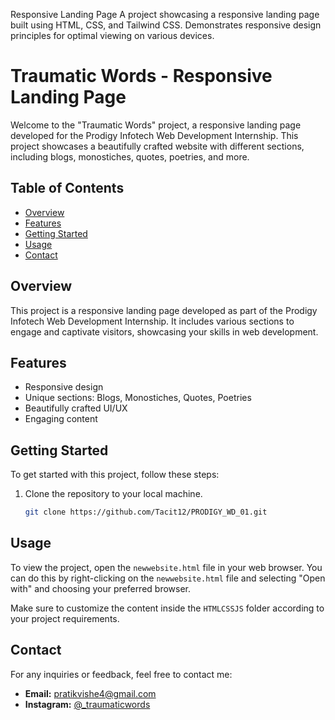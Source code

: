 
Responsive Landing Page A project showcasing a responsive landing page built using HTML, CSS, and Tailwind CSS.  Demonstrates responsive design principles for optimal viewing on various devices.
# Traumatic Words - Responsive Landing Page

Welcome to the "Traumatic Words" project, a responsive landing page developed for the Prodigy Infotech Web Development Internship. This project showcases a beautifully crafted website with different sections, including blogs, monostiches, quotes, poetries, and more.

## Table of Contents

- [Overview](#overview)
- [Features](#features)
- [Getting Started](#getting-started)
- [Usage](#usage)
- [Contact](#contact)

## Overview

This project is a responsive landing page developed as part of the Prodigy Infotech Web Development Internship. It includes various sections to engage and captivate visitors, showcasing your skills in web development.

## Features

- Responsive design
- Unique sections: Blogs, Monostiches, Quotes, Poetries
- Beautifully crafted UI/UX
- Engaging content

## Getting Started

To get started with this project, follow these steps:

1. Clone the repository to your local machine.
   ```bash
   git clone https://github.com/Tacit12/PRODIGY_WD_01.git
## Usage

To view the project, open the `newwebsite.html` file in your web browser. You can do this by right-clicking on the `newwebsite.html` file and selecting "Open with" and choosing your preferred browser.

Make sure to customize the content inside the `HTMLCSSJS` folder according to your project requirements.

## Contact

For any inquiries or feedback, feel free to contact me:

- **Email:** [pratikvishe4@gmail.com](mailto:pratikvishe4@gmail.com)
- **Instagram:** [@_traumaticwords](https://www.instagram.com/_traumaticwords/)
